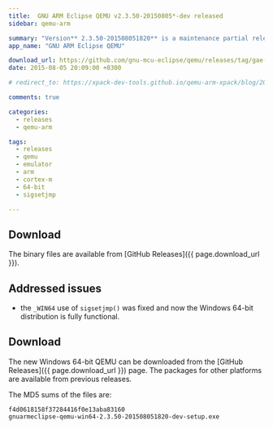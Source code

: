 ```yaml
---
title:  GNU ARM Eclipse QEMU v2.3.50-20150805*-dev released
sidebar: qemu-arm

summary: "Version** 2.3.50-201508051820** is a maintenance partial release, adding support for Windows 64-bit."
app_name: "GNU ARM Eclipse QEMU"

download_url: https://github.com/gnu-mcu-eclipse/qemu/releases/tag/gae-2.3.50-20150805/
date: 2015-08-05 20:09:00 +0300

# redirect_to: https://xpack-dev-tools.github.io/qemu-arm-xpack/blog/2015/08/05/qemu-v2-3-50-20150805-released/

comments: true

categories:
  - releases
  - qemu-arm

tags:
  - releases
  - qemu
  - emulator
  - arm
  - cortex-m
  - 64-bit
  - sigsetjmp

---
```


## Download

The binary files are available from [GitHub Releases]({{ page.download_url }}).

## Addressed issues

* the `_WIN64` use of `sigsetjmp()` was fixed and now the Windows 64-bit distribution is fully functional.

## Download

The new Windows 64-bit QEMU can be downloaded from the [GitHub Releases]({{ page.download_url }}) page. The packages for other platforms are available from previous releases.

The MD5 sums of the files are:

	f4d0618158f37284416f0e13aba83160
	gnuarmeclipse-qemu-win64-2.3.50-201508051820-dev-setup.exe

